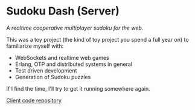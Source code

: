 # Sudoku Dash (Server)

*A realtime cooperative multiplayer sudoku for the web.*

This was a toy project (the kind of toy project you spend a full year on) to familiarize myself with:

- WebSockets and realtime web games
- Erlang, OTP and distributed systems in general
- Test driven development
- Generation of Sudoku puzzles

If I find the time, I'll try to get it running somewhere again.

[Client code repository](https://github.com/aeickhoff/sudoku_dash_client)
